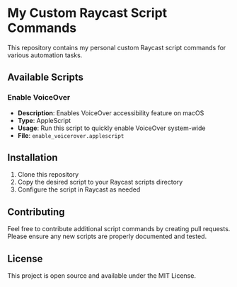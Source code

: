 # My Custom Raycast Script Commands

This repository contains my personal custom Raycast script commands for various automation tasks.

## Available Scripts

### Enable VoiceOver

- **Description**: Enables VoiceOver accessibility feature on macOS
- **Type**: AppleScript
- **Usage**: Run this script to quickly enable VoiceOver system-wide
- **File**: `enable_voicerover.applescript`

## Installation

1. Clone this repository
2. Copy the desired script to your Raycast scripts directory
3. Configure the script in Raycast as needed

## Contributing

Feel free to contribute additional script commands by creating pull requests. Please ensure any new scripts are properly documented and tested.

## License

This project is open source and available under the MIT License.
